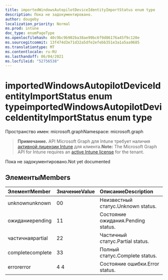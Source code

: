 ```yaml
---
title: importedWindowsAutopilotDeviceIdentityImportStatus enum type
description: Пока не задокументировано.
author: dougeby
localization_priority: Normal
ms.prod: intune
doc_type: enumPageType
ms.openlocfilehash: 40c9bc9b902ba38ae99bc6f9d86176a45f9c120e
ms.sourcegitcommit: 13f474d3e71d32a5dfe2efebb351e3a1a5aa9685
ms.translationtype: MT
ms.contentlocale: ru-RU
ms.lasthandoff: 06/04/2021
ms.locfileid: "52756538"
---
```

# <a name="importedwindowsautopilotdeviceidentityimportstatus-enum-type"></a><span data-ttu-id="6de5a-103">importedWindowsAutopilotDeviceIdentityImportStatus enum type</span><span class="sxs-lookup"><span data-stu-id="6de5a-103">importedWindowsAutopilotDeviceIdentityImportStatus enum type</span></span>

<span data-ttu-id="6de5a-104">Пространство имен: microsoft.graph</span><span class="sxs-lookup"><span data-stu-id="6de5a-104">Namespace: microsoft.graph</span></span>

> <span data-ttu-id="6de5a-105">**Примечание.** API Microsoft Graph для Intune требует наличия [активной лицензии Intune](https://go.microsoft.com/fwlink/?linkid=839381) для клиента.</span><span class="sxs-lookup"><span data-stu-id="6de5a-105">**Note:** The Microsoft Graph API for Intune requires an [active Intune license](https://go.microsoft.com/fwlink/?linkid=839381) for the tenant.</span></span>

<span data-ttu-id="6de5a-106">Пока не задокументировано.</span><span class="sxs-lookup"><span data-stu-id="6de5a-106">Not yet documented</span></span>

## <a name="members"></a><span data-ttu-id="6de5a-107">Элементы</span><span class="sxs-lookup"><span data-stu-id="6de5a-107">Members</span></span>
|<span data-ttu-id="6de5a-108">Элемент</span><span class="sxs-lookup"><span data-stu-id="6de5a-108">Member</span></span>|<span data-ttu-id="6de5a-109">Значение</span><span class="sxs-lookup"><span data-stu-id="6de5a-109">Value</span></span>|<span data-ttu-id="6de5a-110">Описание</span><span class="sxs-lookup"><span data-stu-id="6de5a-110">Description</span></span>|
|:---|:---|:---|
|<span data-ttu-id="6de5a-111">unknown</span><span class="sxs-lookup"><span data-stu-id="6de5a-111">unknown</span></span>|<span data-ttu-id="6de5a-112">0</span><span class="sxs-lookup"><span data-stu-id="6de5a-112">0</span></span>|<span data-ttu-id="6de5a-113">Неизвестный статус.</span><span class="sxs-lookup"><span data-stu-id="6de5a-113">Unknown status.</span></span>|
|<span data-ttu-id="6de5a-114">ожидание</span><span class="sxs-lookup"><span data-stu-id="6de5a-114">pending</span></span>|<span data-ttu-id="6de5a-115">1</span><span class="sxs-lookup"><span data-stu-id="6de5a-115">1</span></span>|<span data-ttu-id="6de5a-116">Состояние ожидания.</span><span class="sxs-lookup"><span data-stu-id="6de5a-116">Pending status.</span></span>|
|<span data-ttu-id="6de5a-117">частичная</span><span class="sxs-lookup"><span data-stu-id="6de5a-117">partial</span></span>|<span data-ttu-id="6de5a-118">2</span><span class="sxs-lookup"><span data-stu-id="6de5a-118">2</span></span>|<span data-ttu-id="6de5a-119">Частичный статус.</span><span class="sxs-lookup"><span data-stu-id="6de5a-119">Partial status.</span></span>|
|<span data-ttu-id="6de5a-120">complete</span><span class="sxs-lookup"><span data-stu-id="6de5a-120">complete</span></span>|<span data-ttu-id="6de5a-121">3</span><span class="sxs-lookup"><span data-stu-id="6de5a-121">3</span></span>|<span data-ttu-id="6de5a-122">Полный статус.</span><span class="sxs-lookup"><span data-stu-id="6de5a-122">Complete status.</span></span>|
|<span data-ttu-id="6de5a-123">error</span><span class="sxs-lookup"><span data-stu-id="6de5a-123">error</span></span>|<span data-ttu-id="6de5a-124">4 </span><span class="sxs-lookup"><span data-stu-id="6de5a-124">4</span></span>|<span data-ttu-id="6de5a-125">Состояние ошибки.</span><span class="sxs-lookup"><span data-stu-id="6de5a-125">Error status.</span></span>|




